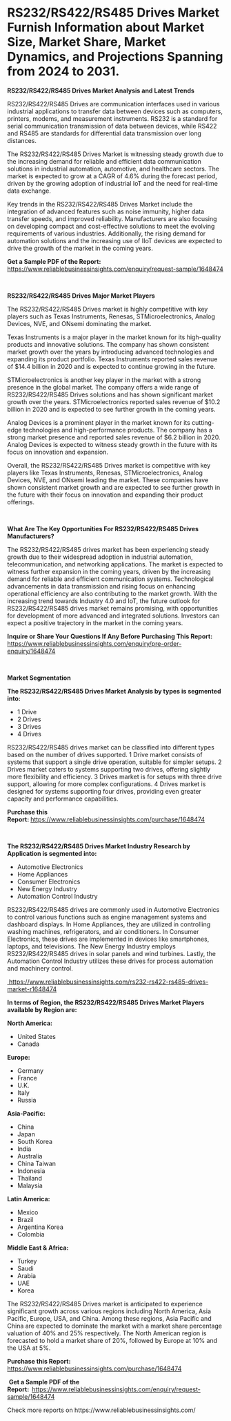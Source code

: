 <p><h1>RS232/RS422/RS485 Drives Market Furnish Information about Market Size, Market Share, Market Dynamics, and Projections Spanning from 2024 to 2031.</h1></p><p><strong>RS232/RS422/RS485 Drives Market Analysis and Latest Trends</strong></p>
<p><p>RS232/RS422/RS485 Drives are communication interfaces used in various industrial applications to transfer data between devices such as computers, printers, modems, and measurement instruments. RS232 is a standard for serial communication transmission of data between devices, while RS422 and RS485 are standards for differential data transmission over long distances.</p><p>The RS232/RS422/RS485 Drives Market is witnessing steady growth due to the increasing demand for reliable and efficient data communication solutions in industrial automation, automotive, and healthcare sectors. The market is expected to grow at a CAGR of 4.6% during the forecast period, driven by the growing adoption of industrial IoT and the need for real-time data exchange.</p><p>Key trends in the RS232/RS422/RS485 Drives Market include the integration of advanced features such as noise immunity, higher data transfer speeds, and improved reliability. Manufacturers are also focusing on developing compact and cost-effective solutions to meet the evolving requirements of various industries. Additionally, the rising demand for automation solutions and the increasing use of IIoT devices are expected to drive the growth of the market in the coming years.</p></p>
<p><strong>Get a Sample PDF of the Report:&nbsp;</strong> <a href="https://www.reliablebusinessinsights.com/enquiry/request-sample/1648474">https://www.reliablebusinessinsights.com/enquiry/request-sample/1648474</a></p>
<p>&nbsp;</p>
<p><strong>RS232/RS422/RS485 Drives Major Market Players</strong></p>
<p><p>The RS232/RS422/RS485 Drives market is highly competitive with key players such as Texas Instruments, Renesas, STMicroelectronics, Analog Devices, NVE, and ONsemi dominating the market. </p><p>Texas Instruments is a major player in the market known for its high-quality products and innovative solutions. The company has shown consistent market growth over the years by introducing advanced technologies and expanding its product portfolio. Texas Instruments reported sales revenue of $14.4 billion in 2020 and is expected to continue growing in the future.</p><p>STMicroelectronics is another key player in the market with a strong presence in the global market. The company offers a wide range of RS232/RS422/RS485 Drives solutions and has shown significant market growth over the years. STMicroelectronics reported sales revenue of $10.2 billion in 2020 and is expected to see further growth in the coming years.</p><p>Analog Devices is a prominent player in the market known for its cutting-edge technologies and high-performance products. The company has a strong market presence and reported sales revenue of $6.2 billion in 2020. Analog Devices is expected to witness steady growth in the future with its focus on innovation and expansion.</p><p>Overall, the RS232/RS422/RS485 Drives market is competitive with key players like Texas Instruments, Renesas, STMicroelectronics, Analog Devices, NVE, and ONsemi leading the market. These companies have shown consistent market growth and are expected to see further growth in the future with their focus on innovation and expanding their product offerings.</p></p>
<p>&nbsp;</p>
<p><strong>What Are The Key Opportunities For RS232/RS422/RS485 Drives Manufacturers?</strong></p>
<p><p>The RS232/RS422/RS485 drives market has been experiencing steady growth due to their widespread adoption in industrial automation, telecommunication, and networking applications. The market is expected to witness further expansion in the coming years, driven by the increasing demand for reliable and efficient communication systems. Technological advancements in data transmission and rising focus on enhancing operational efficiency are also contributing to the market growth. With the increasing trend towards Industry 4.0 and IoT, the future outlook for RS232/RS422/RS485 drives market remains promising, with opportunities for development of more advanced and integrated solutions. Investors can expect a positive trajectory in the market in the coming years.</p></p>
<p><strong>Inquire or Share Your Questions If Any Before Purchasing This Report:</strong> <a href="https://www.reliablebusinessinsights.com/enquiry/pre-order-enquiry/1648474">https://www.reliablebusinessinsights.com/enquiry/pre-order-enquiry/1648474</a></p>
<p>&nbsp;</p>
<p><strong>Market Segmentation</strong></p>
<p><strong>The RS232/RS422/RS485 Drives Market Analysis by types is segmented into:</strong></p>
<p><ul><li>1 Drive</li><li>2 Drives</li><li>3 Drives</li><li>4 Drives</li></ul></p>
<p><p>RS232/RS422/RS485 drives market can be classified into different types based on the number of drives supported. 1 Drive market consists of systems that support a single drive operation, suitable for simpler setups. 2 Drives market caters to systems supporting two drives, offering slightly more flexibility and efficiency. 3 Drives market is for setups with three drive support, allowing for more complex configurations. 4 Drives market is designed for systems supporting four drives, providing even greater capacity and performance capabilities.</p></p>
<p><strong>Purchase this Report:&nbsp;</strong><a href="https://www.reliablebusinessinsights.com/purchase/1648474">https://www.reliablebusinessinsights.com/purchase/1648474</a></p>
<p>&nbsp;</p>
<p><strong>The RS232/RS422/RS485 Drives Market Industry Research by Application is segmented into:</strong></p>
<p><ul><li>Automotive Electronics</li><li>Home Appliances</li><li>Consumer Electronics</li><li>New Energy Industry</li><li>Automation Control Industry</li></ul></p>
<p><p>RS232/RS422/RS485 drives are commonly used in Automotive Electronics to control various functions such as engine management systems and dashboard displays. In Home Appliances, they are utilized in controlling washing machines, refrigerators, and air conditioners. In Consumer Electronics, these drives are implemented in devices like smartphones, laptops, and televisions. The New Energy Industry employs RS232/RS422/RS485 drives in solar panels and wind turbines. Lastly, the Automation Control Industry utilizes these drives for process automation and machinery control.</p></p>
<p><a href="https://www.reliablebusinessinsights.com/rs232-rs422-rs485-drives-market-r1648474">&nbsp;https://www.reliablebusinessinsights.com/rs232-rs422-rs485-drives-market-r1648474</a></p>
<p><strong>In terms of Region, the RS232/RS422/RS485 Drives Market Players available by Region are:</strong></p>
<p>
    <p> <strong> North America: </strong>
        <ul>
            <li>United States</li>
            <li>Canada</li>
        </ul>
        </p> 
    <p> <strong> Europe: </strong>
        <ul>
            <li>Germany</li>
            <li>France</li>
            <li>U.K.</li>
            <li>Italy</li>
            <li>Russia</li>
        </ul>
        </p> 
    <p> <strong> Asia-Pacific: </strong>
        <ul>
            <li>China</li>
            <li>Japan</li>
            <li>South Korea</li>
            <li>India</li>
            <li>Australia</li>
            <li>China Taiwan</li>
            <li>Indonesia</li>
            <li>Thailand</li>
            <li>Malaysia</li>
        </ul>
        </p> 
    <p> <strong> Latin America: </strong>
        <ul>
            <li>Mexico</li>
            <li>Brazil</li>
            <li>Argentina Korea</li>
            <li>Colombia</li>
        </ul>
        </p> 
    <p> <strong> Middle East & Africa: </strong>
        <ul>
            <li>Turkey</li>
            <li>Saudi</li>
            <li>Arabia</li>
            <li>UAE</li>
            <li>Korea</li>
        </ul>
    </p>
    </p>
<p><p>The RS232/RS422/RS485 Drives market is anticipated to experience significant growth across various regions including North America, Asia Pacific, Europe, USA, and China. Among these regions, Asia Pacific and China are expected to dominate the market with a market share percentage valuation of 40% and 25% respectively. The North American region is forecasted to hold a market share of 20%, followed by Europe at 10% and the USA at 5%.</p></p>
<p><strong>Purchase this Report: </strong><a href="https://www.reliablebusinessinsights.com/purchase/1648474">https://www.reliablebusinessinsights.com/purchase/1648474</a></p>
<p>&nbsp;<strong>Get a Sample PDF of the Report:&nbsp;&nbsp;</strong><a href="https://www.reliablebusinessinsights.com/enquiry/request-sample/1648474">https://www.reliablebusinessinsights.com/enquiry/request-sample/1648474</a></p>
<p><strong></strong></p>
<p>Check more reports on https://www.reliablebusinessinsights.com/</p>